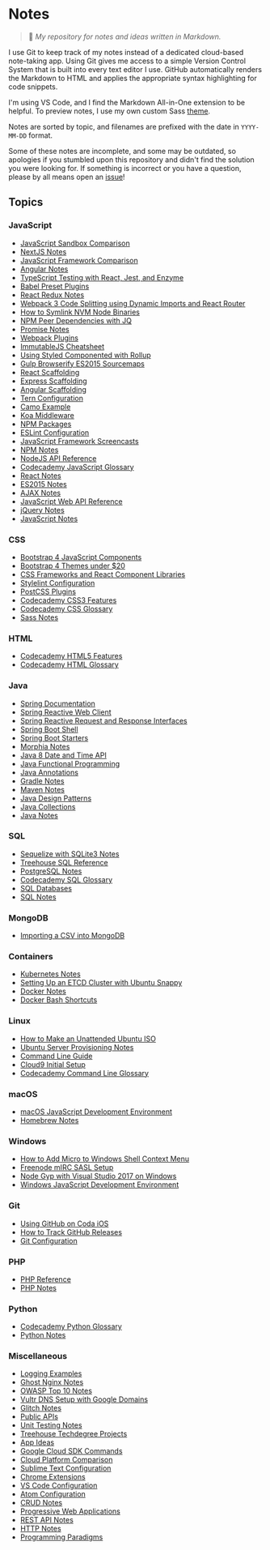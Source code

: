 # Notes
> :memo: *My repository for notes and ideas written in Markdown.*

I use Git to keep track of my notes instead of a dedicated cloud-based note-taking app. Using Git
gives me access to a simple Version Control System that is built into every text editor I use.
GitHub automatically renders the Markdown to HTML and applies the appropriate syntax highlighting
for code snippets.

I'm using VS Code, and I find the Markdown All-in-One extension to be helpful. To preview notes, I
use my own custom Sass [theme](https://github.com/adamelliotfields/vscode-github-markdown-css).

Notes are sorted by topic, and filenames are prefixed with the date in `YYYY-MM-DD` format.

Some of these notes are incomplete, and some may be outdated, so apologies if you stumbled upon this
repository and didn't find the solution you were looking for. If something is incorrect or you have
a question, please by all means open an [issue](https://github.com/adamelliotfields/notes/issues)!

## Topics

### JavaScript
  - [JavaScript Sandbox Comparison](https://github.com/adamelliotfields/notes/blob/master/javascript/2017-11-29-javascript-sandbox-comparison.md)
  - [NextJS Notes](https://github.com/adamelliotfields/notes/blob/master/javascript/2017-11-19-nextjs-notes.md)
  - [JavaScript Framework Comparison](https://github.com/adamelliotfields/notes/blob/master/javascript/2017-10-22-javascript-framework-comparison.md)
  - [Angular Notes](https://github.com/adamelliotfields/notes/blob/master/javascript/2017-10-22-angular-notes.md)
  - [TypeScript Testing with React, Jest, and Enzyme](https://github.com/adamelliotfields/notes/blob/master/javascript/2017-10-02-typescript-testing-with-react-jest-enzyme.md)
  - [Babel Preset Plugins](https://github.com/adamelliotfields/notes/blob/master/javascript/2017-08-07-babel-preset-plugins.md)
  - [React Redux Notes](https://github.com/adamelliotfields/notes/blob/master/javascript/2017-08-07-react-redux-notes.md)
  - [Webpack 3 Code Splitting using Dynamic Imports and React Router](https://github.com/adamelliotfields/notes/blob/master/javascript/2017-07-17-webpack-3-code-splitting-using-dynamic-imports-and-react-router.md)
  - [How to Symlink NVM Node Binaries](https://github.com/adamelliotfields/notes/blob/master/javascript/2017-07-15-how-to-symlink-nvm-node-binaries.md)
  - [NPM Peer Dependencies with JQ](https://github.com/adamelliotfields/notes/blob/master/javascript/2017-07-15-npm-peer-dependencies-with-jq.md)
  - [Promise Notes](https://github.com/adamelliotfields/notes/blob/master/javascript/2017-07-13-promise-notes.md)
  - [Webpack Plugins](https://github.com/adamelliotfields/notes/blob/master/javascript/2017-06-20-webpack-plugins.md)
  - [ImmutableJS Cheatsheet](https://github.com/adamelliotfields/notes/blob/master/javascript/2017-06-12-immutablejs-cheatsheet.md)
  - [Using Styled Componented with Rollup](https://github.com/adamelliotfields/notes/blob/master/javascript/2017-06-01-using-styled-components-with-rollup.md)
  - [Gulp Browserify ES2015 Sourcemaps](https://github.com/adamelliotfields/notes/blob/master/javascript/2017-05-27-gulp-browserify-es2015-sourcemaps.md)
  - [React Scaffolding](https://github.com/adamelliotfields/notes/blob/master/javascript/2017-05-26-react-scaffolding.md)
  - [Express Scaffolding](https://github.com/adamelliotfields/notes/blob/master/javascript/2017-05-26-express-scaffolding.md)
  - [Angular Scaffolding](https://github.com/adamelliotfields/notes/blob/master/javascript/2017-05-26-angular-scaffolding.md)
  - [Tern Configuration](https://github.com/adamelliotfields/notes/blob/master/javascript/2017-05-22-tern-configuration.md)
  - [Camo Example](https://github.com/adamelliotfields/notes/blob/master/javascript/2017-05-19-camo-example.md)
  - [Koa Middleware](https://github.com/adamelliotfields/notes/blob/master/javascript/2017-05-12-koa-middleware.md)
  - [NPM Packages](https://github.com/adamelliotfields/notes/blob/master/javascript/2017-04-30-npm-packages.md)
  - [ESLint Configuration](https://github.com/adamelliotfields/notes/blob/master/javascript/2017-04-22-eslint-configuration.md)
  - [JavaScript Framework Screencasts](https://github.com/adamelliotfields/notes/blob/master/javascript/2017-03-24-javascript-framework-screencasts.md)
  - [NPM Notes](https://github.com/adamelliotfields/notes/blob/master/javascript/2017-03-15-npm-notes.md)
  - [NodeJS API Reference](https://github.com/adamelliotfields/notes/blob/master/javascript/2017-03-14-nodejs-api-reference.md)
  - [Codecademy JavaScript Glossary](https://github.com/adamelliotfields/notes/blob/master/javascript/2017-03-04-codecademy-javascript-glossary.md)
  - [React Notes](https://github.com/adamelliotfields/notes/blob/master/javascript/2017-02-26-react-notes.md)
  - [ES2015 Notes](https://github.com/adamelliotfields/notes/blob/master/javascript/2017-02-25-es2015-notes.md)
  - [AJAX Notes](https://github.com/adamelliotfields/notes/blob/master/javascript/2017-02-24-ajax-notes.md)
  - [JavaScript Web API Reference](https://github.com/adamelliotfields/notes/blob/master/javascript/2017-02-22-javascript-web-api-reference.md)
  - [jQuery Notes](https://github.com/adamelliotfields/notes/blob/master/javascript/2017-02-10-jquery-notes.md)
  - [JavaScript Notes](https://github.com/adamelliotfields/notes/blob/master/javascript/2017-02-10-javascript-notes.md)

### CSS
  - [Bootstrap 4 JavaScript Components](https://github.com/adamelliotfields/notes/blob/master/css/2017-07-04-bootstrap-4-javascript-components.md)
  - [Bootstrap 4 Themes under $20](https://github.com/adamelliotfields/notes/blob/master/css/2017-06-28-bootstrap-4-themes-under-20.md)
  - [CSS Frameworks and React Component Libraries](https://github.com/adamelliotfields/notes/blob/master/css/2017-06-14-css-frameworks-and-react-component-libraries.md)
  - [Stylelint Configuration](https://github.com/adamelliotfields/notes/blob/master/css/2017-05-22-stylelint-configuration.md)
  - [PostCSS Plugins](https://github.com/adamelliotfields/notes/blob/master/css/2017-05-09-postcss-plugins.md)
  - [Codecademy CSS3 Features](https://github.com/adamelliotfields/notes/blob/master/css/2017-03-05-codecademy-css3-features.md)
  - [Codecademy CSS Glossary](https://github.com/adamelliotfields/notes/blob/master/css/2017-03-05-codecademy-css-glossary.md)
  - [Sass Notes](https://github.com/adamelliotfields/notes/blob/master/css/2017-02-16-sass-notes.md)

### HTML
  - [Codecademy HTML5 Features](https://github.com/adamelliotfields/notes/blob/master/html/2017-03-05-codecademy-html5-features.md)
  - [Codecademy HTML Glossary](https://github.com/adamelliotfields/notes/blob/master/html/2017-03-05-codecademy-html-glossary.md)

### Java
  - [Spring Documentation](https://github.com/adamelliotfields/notes/blob/master/java/2017-09-18-spring-documentation.md)
  - [Spring Reactive Web Client](https://github.com/adamelliotfields/notes/blob/master/java/2017-09-17-spring-reactive-web-client.md)
  - [Spring Reactive Request and Response Interfaces](https://github.com/adamelliotfields/notes/blob/master/java/2017-09-17-spring-reactive-request-response-interfaces.md)
  - [Spring Boot Shell](https://github.com/adamelliotfields/notes/blob/master/java/2017-09-05-spring-boot-shell.md)
  - [Spring Boot Starters](https://github.com/adamelliotfields/notes/blob/master/java/2017-09-01-spring-boot-starters.md)
  - [Morphia Notes](https://github.com/adamelliotfields/notes/blob/master/java/2017-08-30-morphia-notes.md)
  - [Java 8 Date and Time API](https://github.com/adamelliotfields/notes/blob/master/java/2017-08-30-java-8-date-time-api.md)
  - [Java Functional Programming](https://github.com/adamelliotfields/notes/blob/master/java/2017-08-26-java-functional-programming.md)
  - [Java Annotations](https://github.com/adamelliotfields/notes/blob/master/java/2017-08-25-java-annotations.md)
  - [Gradle Notes](https://github.com/adamelliotfields/notes/blob/master/java/2017-08-24-gradle-notes.md)
  - [Maven Notes](https://github.com/adamelliotfields/notes/blob/master/java/2017-08-22-maven-notes.md)
  - [Java Design Patterns](https://github.com/adamelliotfields/notes/blob/master/java/2017-08-19-java-design-patterns.md)
  - [Java Collections](https://github.com/adamelliotfields/notes/blob/master/java/2017-08-19-java-collections.md)
  - [Java Notes](https://github.com/adamelliotfields/notes/blob/master/java/2017-08-14-java-notes.md)

### SQL
  - [Sequelize with SQLite3 Notes](https://github.com/adamelliotfields/notes/blob/master/sql/2018-03-08-sequelize-with-sqlite3-notes.md)
  - [Treehouse SQL Reference](https://github.com/adamelliotfields/notes/blob/master/sql/2017-03-18-treehouse-sql-reference.md)
  - [PostgreSQL Notes](https://github.com/adamelliotfields/notes/blob/master/sql/2017-03-15-postgresql-notes.md)
  - [Codecademy SQL Glossary](https://github.com/adamelliotfields/notes/blob/master/sql/2017-03-04-codecademy-sql-glossary.md)
  - [SQL Databases](https://github.com/adamelliotfields/notes/blob/master/sql/2017-03-04-sql-databases.md)
  - [SQL Notes](https://github.com/adamelliotfields/notes/blob/master/sql/2017-03-04-sql-notes.md)

### MongoDB
  - [Importing a CSV into MongoDB](https://github.com/adamelliotfields/notes/blob/master/mongodb/2017-03-19-importing-a-csv-into-mongodb.md)

### Containers
  - [Kubernetes Notes](https://github.com/adamelliotfields/notes/blob/master/containers/2018-02-21-kubernetes-notes.md)
  - [Setting Up an ETCD Cluster with Ubuntu Snappy](https://github.com/adamelliotfields/notes/blob/master/containers/2018-02-04-setting-up-an-etcd-cluster-with-ubuntu-snappy.md)
  - [Docker Notes](https://github.com/adamelliotfields/notes/blob/master/containers/2018-02-04-docker-notes.md)
  - [Docker Bash Shortcuts](https://github.com/adamelliotfields/notes/blob/master/containers/2018-04-22-docker-bash-shortcuts.md)

### Linux
  - [How to Make an Unattended Ubuntu ISO](https://github.com/adamelliotfields/notes/blob/master/linux/2018-03-16-how-to-make-an-unattended-ubuntu-iso.md)
  - [Ubuntu Server Provisioning Notes](https://github.com/adamelliotfields/notes/blob/master/linux/2018-01-29-ubuntu-server-provisioning-notes.md)
  - [Command Line Guide](https://github.com/adamelliotfields/notes/blob/master/linux/2017-05-23-command-line-guide.md)
  - [Cloud9 Initial Setup](https://github.com/adamelliotfields/notes/blob/master/linux/2017-04-27-cloud9-initial-setup.md)
  - [Codecademy Command Line Glossary](https://github.com/adamelliotfields/notes/blob/master/linux/2017-02-12-codecademy-command-line-glossary.md)

### macOS
  - [macOS JavaScript Development Environment](https://github.com/adamelliotfields/notes/blob/master/macos/2017-05-01-macos-javascript-development-environment.md)
  - [Homebrew Notes](https://github.com/adamelliotfields/notes/blob/master/macos/2017-02-13-homebrew-notes.md)

### Windows
  - [How to Add Micro to Windows Shell Context Menu](https://github.com/adamelliotfields/notes/blob/master/windows/2017-06-24-how-to-add-micro-to-windows-shell-context-menu.md)
  - [Freenode mIRC SASL Setup](https://github.com/adamelliotfields/notes/blob/master/windows/2017-06-24-freenode-mirc-sasl-setup.md)
  - [Node Gyp with Visual Studio 2017 on Windows](https://github.com/adamelliotfields/notes/blob/master/windows/2017-06-22-node-gyp-with-visual-studio-2017-on-windows.md)
  - [Windows JavaScript Development Environment](https://github.com/adamelliotfields/notes/blob/master/windows/2017-04-22-windows-javascript-development-environment.md)

### Git
  - [Using GitHub on Coda iOS](https://github.com/adamelliotfields/notes/blob/master/git/2017-07-12-using-github-on-coda-ios.md)
  - [How to Track GitHub Releases](https://github.com/adamelliotfields/notes/blob/master/git/2017-06-10-how-to-track-github-releases.md)
  - [Git Configuration](https://github.com/adamelliotfields/notes/blob/master/git/2017-05-01-git-configuration.md)

### PHP
  - [PHP Reference](https://github.com/adamelliotfields/notes/blob/master/php/2017-02-27-php-reference.md)
  - [PHP Notes](https://github.com/adamelliotfields/notes/blob/master/php/2017-02-07-php-notes.md)

### Python
  - [Codecademy Python Glossary](https://github.com/adamelliotfields/notes/blob/master/python/2017-03-05-codecademy-python-glossary.md)
  - [Python Notes](https://github.com/adamelliotfields/notes/blob/master/python/2017-02-07-python-notes.md)

### Miscellaneous
  - [Logging Examples](https://github.com/adamelliotfields/notes/blob/master/miscellaneous/2018-04-14-logging-examples.md)
  - [Ghost Nginx Notes](https://github.com/adamelliotfields/notes/blob/master/miscellaneous/2018-04-10-ghost-nginx-notes.md)
  - [OWASP Top 10 Notes](https://github.com/adamelliotfields/notes/blob/master/miscellaneous/2018-03-28-owasp-top-10-notes.md)
  - [Vultr DNS Setup with Google Domains](https://github.com/adamelliotfields/notes/blob/master/miscellaneous/2018-01-29-vultr-dns-setup-with-google-domains.md)
  - [Glitch Notes](https://github.com/adamelliotfields/notes/blob/master/miscellaneous/2017-11-16-glitch-notes.md)
  - [Public APIs](https://github.com/adamelliotfields/notes/blob/master/miscellaneous/2017-09-13-public-apis.md)
  - [Unit Testing Notes](https://github.com/adamelliotfields/notes/blob/master/miscellaneous/2017-08-25-unit-testing-notes.md)
  - [Treehouse Techdegree Projects](https://github.com/adamelliotfields/notes/blob/master/miscellaneous/2017-08-21-treehouse-techdegree-projects.md)
  - [App Ideas](https://github.com/adamelliotfields/notes/blob/master/miscellaneous/2017-06-28-app-ideas.md)
  - [Google Cloud SDK Commands](https://github.com/adamelliotfields/notes/blob/master/miscellaneous/2017-06-27-google-cloud-sdk-commands.md)
  - [Cloud Platform Comparison](https://github.com/adamelliotfields/notes/blob/master/miscellaneous/2017-06-25-cloud-platform-comparison.md)
  - [Sublime Text Configuration](https://github.com/adamelliotfields/notes/blob/master/miscellaneous/2017-05-22-sublime-text-configuration.md)
  - [Chrome Extensions](https://github.com/adamelliotfields/notes/blob/master/miscellaneous/2017-05-04-chrome-extensions.md)
  - [VS Code Configuration](https://github.com/adamelliotfields/notes/blob/master/miscellaneous/2017-05-01-vs-code-configuration.md)
  - [Atom Configuration](https://github.com/adamelliotfields/notes/blob/master/miscellaneous/2017-04-28-atom-configuration.md)
  - [CRUD Notes](https://github.com/adamelliotfields/notes/blob/master/miscellaneous/2017-03-18-crud-notes.md)
  - [Progressive Web Applications](https://github.com/adamelliotfields/notes/blob/master/miscellaneous/2017-03-09-progressive-web-applications.md)
  - [REST API Notes](https://github.com/adamelliotfields/notes/blob/master/miscellaneous/2017-03-09-rest-api-notes.md)
  - [HTTP Notes](https://github.com/adamelliotfields/notes/blob/master/miscellaneous/2017-03-09-http-notes.md)
  - [Programming Paradigms](https://github.com/adamelliotfields/notes/blob/master/miscellaneous/2017-02-07-programming-paradigms.md)
